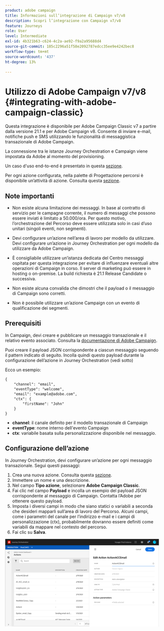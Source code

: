 ```yaml
---
product: adobe campaign
title: Informazioni sull’integrazione di Campaign v7/v8
description: Scopri l’integrazione con Campaign v7/v8
feature: Journeys
role: User
level: Intermediate
exl-id: 4b321b63-c624-4c2a-ae92-f9a2a95688d4
source-git-commit: 185c2296a51f58e2092787edcc35ee9e4242bec8
workflow-type: tm+mt
source-wordcount: '437'
ht-degree: 13%

---
```


# Utilizzo di Adobe Campaign v7/v8 {#integrating-with-adobe-campaign-classic}

Questa integrazione è disponibile per Adobe Campaign Classic v7 a partire dalla versione 21.1 e per Adobe Campaign v8. Consente di inviare e-mail, notifiche push e SMS utilizzando le funzionalità di messaggistica transazionale di Adobe Campaign.

La connessione tra le istanze Journey Orchestration e Campaign viene impostata da Adobe al momento del provisioning.

Un caso d&#39;uso end-to-end è presentato in questa [sezione](../usecase/campaign-classic-use-case.md).

Per ogni azione configurata, nella palette di Progettazione percorsi è disponibile un’attività di azione. Consulta questa [sezione](../building-journeys/using-adobe-campaign-classic.md).

## Note importanti

* Non esiste alcuna limitazione dei messaggi. In base al contratto di servizio per le campagne corrente, il numero di messaggi che possono essere inviati è limitato a 50.000/ora. Per questo motivo, l’orchestrazione del Percorso deve essere utilizzata solo in casi d’uso unitari (singoli eventi, non segmenti).

* Devi configurare un’azione nell’area di lavoro per modello da utilizzare. Devi configurare un’azione in Journey Orchestration per ogni modello da utilizzare da Adobe Campaign.

* È consigliabile utilizzare un’istanza dedicata del Centro messaggi ospitata per questa integrazione per evitare di influenzare eventuali altre operazioni di Campaign in corso. Il server di marketing può essere in hosting o on-premise. La build richiesta è 21.1 Release Candidate o successiva.

* Non esiste alcuna convalida che dimostri che il payload o il messaggio di Campaign sono corretti.

* Non è possibile utilizzare un’azione Campaign con un evento di qualificazione dei segmenti.

## Prerequisiti

In Campaign, devi creare e pubblicare un messaggio transazionale e il relativo evento associato. Consulta la [documentazione di Adobe Campaign](https://experienceleague.adobe.com/docs/campaign-classic/using/transactional-messaging/introduction/about-transactional-messaging.html#transactional-messaging).

Puoi creare il payload JSON corrispondente a ciascun messaggio seguendo il pattern indicato di seguito. Incolla quindi questo payload durante la configurazione dell’azione in Journey Orchestration (vedi sotto)

Ecco un esempio:

```
{
    "channel": "email",
    "eventType": "welcome",
    "email": "example@adobe.com",
    "ctx": {
        "firstName": "John"
    }
}
```

* **channel**: il canale definito per il modello transazionale di Campaign
* **eventType**: nome interno dell&#39;evento Campaign
* **ctx**: variabile basata sulla personalizzazione disponibile nel messaggio.

## Configurazione dell’azione

In Journey Orchestration, devi configurare un’azione per ogni messaggio transazionale. Segui questi passaggi:

1. Crea una nuova azione. Consulta questa [sezione](../action/action.md).
1. Immettere un nome e una descrizione.
1. Nel campo **Tipo azione**, selezionare **Adobe Campaign Classic**.
1. Fai clic nel campo **Payload** e incolla un esempio del payload JSON corrispondente al messaggio di Campaign. Contatta l’Adobe per ottenere questo payload.
1. Imposta i diversi campi in modo che siano statici o variabili a seconda che desideri mapparli sull’area di lavoro del Percorso. Alcuni campi, come i parametri del canale per l’indirizzo e-mail e i campi di personalizzazione (ctx), probabilmente dovranno essere definiti come variabili da mappare nel contesto del percorso.
1. Fai clic su **Salva**.

![](../assets/accintegration1.png)


